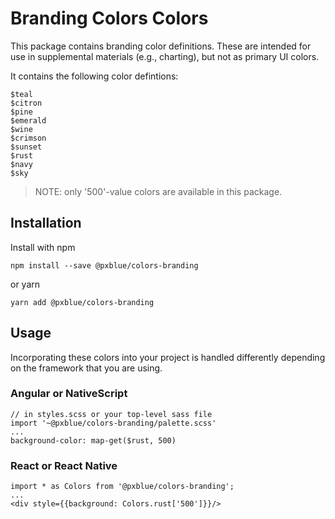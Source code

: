 # Branding Colors Colors

This package contains branding color definitions. These are intended for use in supplemental materials (e.g., charting), but not as primary UI colors. 

It contains the following color defintions:
```
$teal
$citron
$pine
$emerald
$wine
$crimson
$sunset
$rust
$navy
$sky
```
> NOTE: only '500'-value colors are available in this package.

## Installation
Install with npm
```
npm install --save @pxblue/colors-branding
```
or yarn
```
yarn add @pxblue/colors-branding
```

## Usage
Incorporating these colors into your project is handled differently depending on the framework that you are using.

### Angular or NativeScript
```
// in styles.scss or your top-level sass file
import '~@pxblue/colors-branding/palette.scss'
...
background-color: map-get($rust, 500)
```

### React or React Native
```
import * as Colors from '@pxblue/colors-branding';
...
<div style={{background: Colors.rust['500']}}/>
```